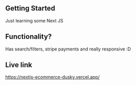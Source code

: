 
## Getting Started
Just learning some Next JS

## Functionality?
Has search/filters, stripe payments and really responsive :D

## Live link
https://nextjs-ecommerce-dusky.vercel.app/ 
